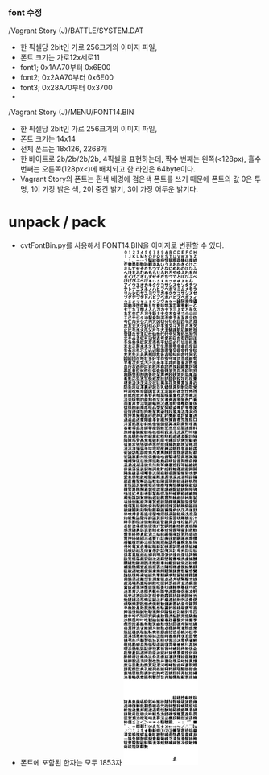 ### font 수정

/Vagrant Story (J)/BATTLE/SYSTEM.DAT
- 한 픽셀당 2bit인 가로 256크기의 이미지 파일, 
- 폰트 크기는 가로12x세로11
- font1; 0x1AA70부터 0x6E00
- font2; 0x2AA70부터 0x6E00
- font3; 0x28A70부터 0x3700
- 

/Vagrant Story (J)/MENU/FONT14.BIN
- 한 픽셀당 2bit인 가로 256크기의 이미지 파일, 
- 폰트 크기는 14x14
- 전체 폰트는 18x126, 2268개
- 한 바이트로 2b/2b/2b/2b, 4픽셀을 표현하는데, 짝수 번째는 왼쪽(<128px), 홀수 번째는 오른쪽(128px<)에 배치되고 한 라인은 64byte이다.
- Vagrant Story의 폰트는 흰색 배경에 검은색 폰트를 쓰기 때문에 폰트의 값 0은 투명, 1이 가장 밝은 색, 2이 중간 밝기, 3이 가장 어두운 밝기다.

# unpack / pack
- cvtFontBin.py를 사용해서 FONT14.BIN을 이미지로 변환할 수 있다.
- 폰트에 포함된 한자는 모두 1853자
![](https://github.com/wooddoll/vagrant_story_korean/blob/master/font/font14_2b_256.png)
